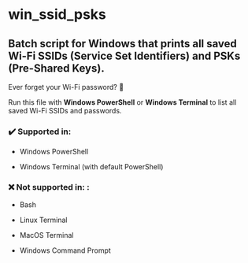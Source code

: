 # win_ssid_psks
## Batch script for Windows that prints all saved Wi-Fi SSIDs (Service Set Identifiers) and PSKs (Pre-Shared Keys).

Ever forget your Wi-Fi password? 📶

Run this file with **Windows PowerShell** or **Windows Terminal** to list all saved Wi-Fi SSIDs and passwords.

### ✔️ Supported in:
- Windows PowerShell

- Windows Terminal (with default PowerShell)

### :x: Not supported in: :
- Bash

- Linux Terminal

- MacOS Terminal

- Windows Command Prompt
